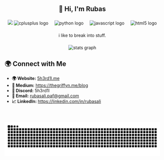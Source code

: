 <h2 align="center">👋 Hi, I'm Rubas</h2>

###

<div align="center">
   <img src="https://img.shields.io/badge/cybersecurity-%2314354C.svg?&style=for-the-badge&logo=cybersecurity&logoColor=white"/>
  <img src="https://cdn.jsdelivr.net/gh/devicons/devicon/icons/cplusplus/cplusplus-original.svg" height="40" alt="cplusplus logo"  />
  <img width="12" />
  <img src="https://cdn.jsdelivr.net/gh/devicons/devicon/icons/python/python-original.svg" height="40" alt="python logo"  />
  <img width="12" />
  <img src="https://cdn.jsdelivr.net/gh/devicons/devicon/icons/javascript/javascript-original.svg" height="40" alt="javascript logo"  />
  <img width="12" />
  <img src="https://cdn.jsdelivr.net/gh/devicons/devicon/icons/html5/html5-original.svg" height="40" alt="html5 logo"  />
</div>

###

<p align="center">i like to break into stuff.</p>

###

<div align="center">
  <img src="https://github-readme-stats.vercel.app/api?username=5h3rd1l&hide_title=false&hide_rank=false&show_icons=true&include_all_commits=true&count_private=true&disable_animations=false&theme=dracula&locale=en&hide_border=false" height="150" alt="stats graph"  />
</div>

## 🌍 **Connect with Me**
<ul>
  <li><b>🌍 Website:</b> <a href="https://5h3rd1l.vercel.app/" target="_blank">5h3rd1l.me</a></li>
  <li><b>📜 Medium:</b> <a href="https://medium.com/@rubasali.paf" target="_blank">https://thegriffyn.me/blog</a></li>
  <li><b>🚀 Discord:</b> 5h3rd1l</li>
  <li><b>📩 Email:</b> <a href="mailto:rubasali.paf@gmail.com">rubasali.paf@gmail.com</a></li>
  <li><b>📈 LinkedIn:</b> <a href="https://linkedin.com/in/rubasali" target="_blank">https://linkedin.com/in/rubasali</a></li>
</ul>

###

<br clear="both">

![snake gif](https://github.com/5h3rd1l/5h3rd1l/blob/output/github-snake-dark.svg)

###
